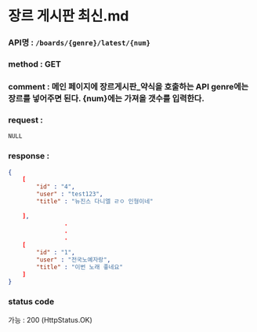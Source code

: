 # 장르 게시판 최신.md
### API명 : `/boards/{genre}/latest/{num}`

### method : GET

### comment : 메인 페이지에 장르게시판_약식을 호출하는 API genre에는 장르를 넣어주면 된다. {num}에는 가져올 갯수를 입력한다.

### request :
    NULL

### response :
~~~json
{
    [
        "id" : "4",
        "user" : "test123",
        "title" : "뉴진스 다니엘 ㄹㅇ 인형이네"
        
    ],
                .
                .
                .
    [
        "id" : "1",
        "user" : "전국노예자랑",
        "title" : "이번 노래 좋네요"
    ]  
}
~~~
### status code
가능 : 200 (HttpStatus.OK)
